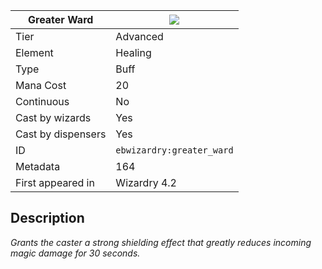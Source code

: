 | Greater Ward |![](https://github.com/Electroblob77/Wizardry/blob/1.12.2/src/main/resources/assets/ebwizardry/textures/spells/ebwizardry:greater_ward.png)|
|---|---|
| Tier | Advanced |
| Element | Healing |
| Type | Buff |
| Mana Cost | 20 |
| Continuous | No |
| Cast by wizards | Yes |
| Cast by dispensers | Yes |
| ID | `ebwizardry:greater_ward` |
| Metadata | 164 |
| First appeared in | Wizardry 4.2 |
## Description
_Grants the caster a strong shielding effect that greatly reduces incoming magic damage for 30 seconds._